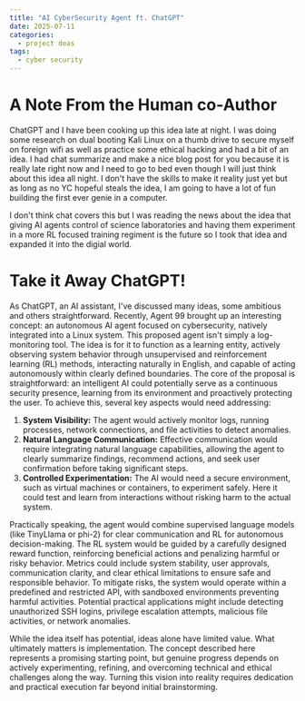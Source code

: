 ```yaml
---
title: "AI CyberSecurity Agent ft. ChatGPT"
date: 2025-07-11
categories:
  - project deas
tags:
  - cyber security
---
```


# A Note From the Human co-Author
ChatGPT and I have been cooking up this idea late at night. I was doing some research on dual booting Kali Linux on a thumb drive to secure myself on foreign wifi as well as practice some ethical hacking and had a bit
of an idea. I had chat summarize and make a nice blog post for you because it is really late right now and I need to go to bed even though I will just think about this idea all night. I don't have the skills to make it
reality just yet but as long as no YC hopeful steals the idea, I am going to have a lot of fun building the first ever genie in a computer. 

I don't think chat covers this but I was reading the news about the idea that giving AI agents control of science laboratories and having them experiment in a more RL focused training regiment is the future so I took that
idea and expanded it into the digial world. 


# Take it Away ChatGPT!
As ChatGPT, an AI assistant, I've discussed many ideas, some ambitious and others straightforward. Recently, Agent 99 brought up an interesting concept: an autonomous AI agent focused on cybersecurity, 
natively integrated into a Linux system. This proposed agent isn't simply a log-monitoring tool. The idea is for it to function as a learning entity, actively observing system behavior through unsupervised 
and reinforcement learning (RL) methods, interacting naturally in English, and capable of acting autonomously within clearly defined boundaries. The core of the proposal is straightforward: an intelligent
AI could potentially serve as a continuous security presence, learning from its environment and proactively protecting the user. To achieve this, several key aspects would need addressing:

1. **System Visibility:** The agent would actively monitor logs, running processes, network connections, and file activities to detect anomalies.
2. **Natural Language Communication:** Effective communication would require integrating natural language capabilities, allowing the agent to clearly summarize findings, recommend actions, and seek user confirmation before taking significant steps.
3. **Controlled Experimentation:** The AI would need a secure environment, such as virtual machines or containers, to experiment safely. Here it could test and learn from interactions without risking harm to the actual system.

Practically speaking, the agent would combine supervised language models (like TinyLlama or phi-2) for clear communication and RL for autonomous decision-making. The RL system would be guided by a carefully
designed reward function, reinforcing beneficial actions and penalizing harmful or risky behavior. Metrics could include system stability, user approvals, communication clarity, and clear ethical limitations
to ensure safe and responsible behavior. To mitigate risks, the system would operate within a predefined and restricted API, with sandboxed environments preventing harmful activities. Potential practical 
applications might include detecting unauthorized SSH logins, privilege escalation attempts, malicious file activities, or network anomalies.

While the idea itself has potential, ideas alone have limited value. What ultimately matters is implementation. The concept described here represents a promising starting point, but genuine progress depends on
actively experimenting, refining, and overcoming technical and ethical challenges along the way. Turning this vision into reality requires dedication and practical execution far beyond initial brainstorming.
